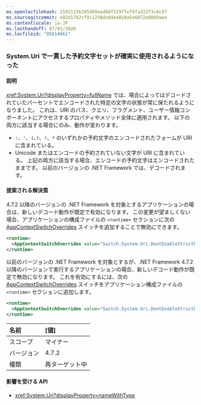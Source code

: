 ```yaml
---
ms.openlocfilehash: 21921156295d89aad04f3197fef9fa322f3c8c87
ms.sourcegitcommit: e02d17b2cf9c1258dadda4810a5e6072a0089aee
ms.contentlocale: ja-JP
ms.lasthandoff: 07/01/2020
ms.locfileid: "85614661"
---
```

### <a name="ensure-systemuri-uses-a-consistent-reserved-character-set"></a>System.Uri で一貫した予約文字セットが確実に使用されるようになった

#### <a name="details"></a>説明

<xref:System.Uri?displayProperty=fullName> では、場合によってはデコードされていたパーセントでエンコードされた特定の文字の状態が常に保たれるようになりました。 これは、URI のパス、クエリ、フラグメント、ユーザー情報コンポーネントにアクセスするプロパティやメソッド全体に適用されます。 以下の両方に該当する場合にのみ、動作が変わります。

- `:`、`'`、`(`、`)`、`!`、`*` のいずれかの予約文字のエンコードされたフォームが URI に含まれている。
- Unicode またはエンコードの予約されていない文字が URI に含まれている。 上記の両方に該当する場合、エンコードの予約文字はエンコードされたままです。 以前のバージョンの .NET Framework では、デコードされます。

#### <a name="suggestion"></a>提案される解決策

4\.7.2 以降のバージョンの .NET Framework を対象とするアプリケーションの場合は、新しいデコード動作が既定で有効になります。 この変更が望ましくない場合、アプリケーションの構成ファイルの `<runtime>` セクションに次の [AppContextSwitchOverrides](~/docs/framework/configure-apps/file-schema/runtime/appcontextswitchoverrides-element.md) スイッチを追加することで無効にできます。

```xml
<runtime>
  <AppContextSwitchOverrides value="Switch.System.Uri.DontEnableStrictRFC3986ReservedCharacterSets=true" />
</runtime>
```

以前のバージョンの .NET Framework を対象とするが、.NET Framework 4.7.2 以降のバージョンで実行するアプリケーションの場合、新しいデコード動作が既定で無効になります。 これを有効にするには、次の [AppContextSwitchOverrides](~/docs/framework/configure-apps/file-schema/runtime/appcontextswitchoverrides-element.md) スイッチをアプリケーション構成ファイルの `<runtime>` セクションに追加します。

```xml
<runtime>
  <AppContextSwitchOverrides value="Switch.System.Uri.DontEnableStrictRFC3986ReservedCharacterSets=false" />
</runtime>
```

| 名前    | [値]       |
|:--------|:------------|
| スコープ   | マイナー       |
| バージョン | 4.7.2       |
| 種類    | 再ターゲット中 |

#### <a name="affected-apis"></a>影響を受ける API

- <xref:System.Uri?displayProperty=nameWithType>
